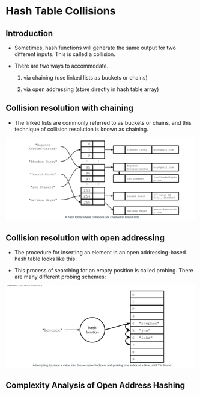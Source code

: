 # Hash Table Collisions

## Introduction

- Sometimes, hash functions will generate the same output for two different inputs. This is called a collision. 

- There are two ways to accommodate. 

  1. via chaining (use linked lists as buckets or chains)

  2. via open addressing (store directly in hash table array)

## Collision resolution with chaining

- The linked lists are commonly referred to as buckets or chains, and this technique of collision resolution is known as chaining. 

![](chaining.png)



## Collision resolution with open addressing



- The procedure for inserting an element in an open addressing-based hash table looks like this: 

- This process of searching for an empty position is called probing. There are many different probing schemes:

![](probing.png)

## Complexity Analysis of Open Address Hashing



